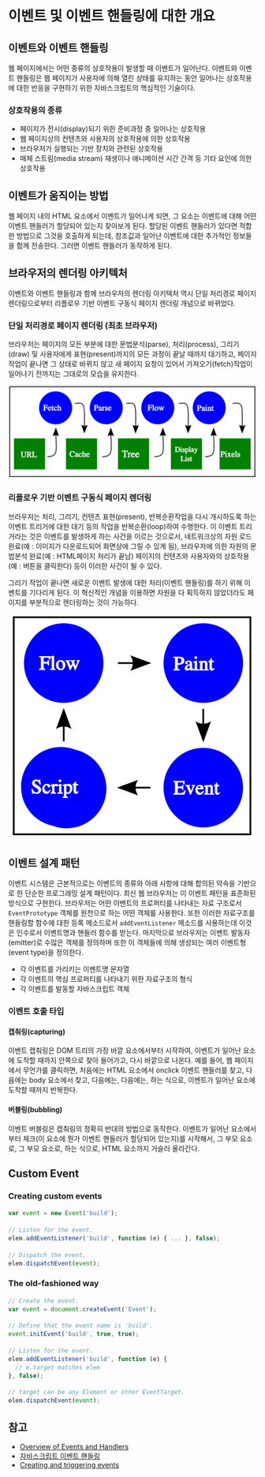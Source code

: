 # 이벤트 및 이벤트 핸들링에 대한 개요

## 이벤트와 이벤트 핸들링

웹 페이지에서는 어떤 종류의 상호작용이 발생할 때 이벤트가 일어난다. 이벤트와 이벤트 핸들링은 웹 페이지가 사용자에 의해 열린 상태를 유지하는 동안 일어나는 상호작용에 대한 반응을 구현하기 위한 자바스크립트의 핵심적인 기술이다.

### 상호작용의 종류

* 페이지가 전시(display)되기 위한 준비과정 중 일어나는 상호작용
* 웹 페이지상의 컨텐츠와 사용자의 상호작용에 의한 상호작용
* 브라우저가 실행되는 기반 장치와 관련된 상호작용
* 매체 스트림(media stream) 재생이나 애니메이션 시간 간격 등 기타 요인에 의한 상호작용

## 이벤트가 움직이는 방법

웹 페이지 내의 HTML 요소에서 이벤트가 일어나게 되면, 그 요소는 이벤트에 대해 어떤 이벤트 핸들러가 할당되어 있는지 찾아보게 된다. 할당된 이벤트 핸들러가 있다면 적합한 방법으로 그것을 호출하게 되는데, 참조값과 일어난 이벤트에 대한 추가적인 정보들을 함께 전송한다. 그러면 이벤트 핸들러가 동작하게 된다.

## 브라우저의 렌더링 아키텍처

이벤트와 이벤트 핸들링과 함께 브라우저의 렌더링 아키텍처 역시 단일 처리경로 페이지 렌더링으로부터 리플로우 기반 이벤트 구동식 페이지 렌더링 개념으로 바뀌었다.

### 단일 처리경로 페이지 렌더링 (최초 브라우저)

브라우저는 페이지의 모든 부분에 대한 문법분석(parse), 처리(process), 그리기(draw) 및 사용자에게 표현(present)까지의 모든 과정이 끝날 때까지 대기하고, 페이지 작업이 끝나면 그 상태로 바뀌지 않고 새 페이지 요청이 있어서 가져오기(fetch)작업이 일어나기 전까지는 그대로의 모습을 유지한다.

![single.png](./../img/JavaScript/overview-of-events-and-handlers/single.png)

### 리플로우 기반 이벤트 구동식 페이지 렌더링

브라우저는 처리, 그리기, 컨텐츠 표현(present), 반복순환작업을 다시 개시하도록 하는 이벤트 트리거에 대한 대기 등의 작업을 반복순환(loop)하여 수행한다. 이 이벤트 트리거라는 것은 이벤트를 발생하게 하는 사건을 이르는 것으로서, 네트워크상의 자원 로드 완료(예 : 이미지가 다운로드되어 화면상에 그릴 수 있게 됨), 브라우저에 의한 자원의 문법분석 완료(예 : HTML페이지 처리가 끝남) 페이지의 컨텐츠와 사용자와의 상호작용(예 : 버튼을 클릭한다) 등이 이러한 사건이 될 수 있다.

그리기 작업이 끝나면 새로운 이벤트 발생에 대한 처리(이벤트 핸들링)를 하기 위해 이벤트를 기다리게 된다. 이 혁신적인 개념을 이용하면 자원을 다 획득하지 않았더라도 페이지를 부분적으로 렌더링하는 것이 가능하다.

![event.png](./..//img/JavaScript/overview-of-events-and-handlers/event.png)

## 이벤트 설계 패턴

이벤트 시스템은 근본적으로는 이벤트의 종류와 아래 사항에 대해 합의된 약속을 기반으로 한 단순한 프로그래밍 설계 패턴이다. 최신 웹 브라우저는 이 이벤트 패턴을 표준화된 방식으로 구현한다. 브라우저는 어떤 이벤트의 프로퍼티를 나타내는 자료 구조로서  ``EventPrototype`` 객체를 원천으로 하는 어떤 객체를 사용한다. 또한 이러한 자료구조를 핸들링할 함수에 대한 등록 메소드로서 ``addEventListener`` 메소드를 사용하는데 이것은 인수로서 이벤트명과 핸들러 함수를 받는다. 마지막으로 브라우저는 이벤트 발동자(emitter)로 수많은 객체를 정의하며 또한 이 객체들에 의해 생성되는 여러 이벤트형(event type)을 정의한다.

* 각 이벤트를 가리키는 이벤트명 문자열
* 각 이벤트의 핵심 프로퍼티를 나타내기 위한 자료구조의 형식
* 각 이벤트를 발동할 자바스크립트 객체

### 이벤트 호출 타입

#### 캡춰링(capturing)

이벤트 캡춰링은 DOM 트리의 가장 바깥 요소에서부터 시작하여, 이벤트가 일어난 요소에 도착할 때까지 안쪽으로 찾아 들어가고, 다시 바깥으로 나온다. 예를 들어, 웹 페이지에서 무언가를 클릭하면, 처음에는 HTML 요소에서 onclick 이벤트 핸들러를 찾고, 다음에는 body 요소에서 찾고, 다음에는, 다음에는, 하는 식으로, 이벤트가 일어난 요소에 도착할 때까지 반복한다.

#### 버블링(bubbling)

이벤트 버블링은 캡춰링의 정확히 반대의 방법으로 동작한다. 이벤트가 일어난 요소에서부터 체크(이 요소에 뭔가 이벤트 핸들러가 할당되어 있는지)를 시작해서, 그 부모 요소로, 그 부모 요소로, 하는 식으로, HTML 요소까지 거슬러 올라간다.

## Custom Event

### Creating custom events

```javascript
var event = new Event('build');

// Listen for the event.
elem.addEventListener('build', function (e) { ... }, false);

// Dispatch the event.
elem.dispatchEvent(event);
```

### The old-fashioned way

```javascript
// Create the event.
var event = document.createEvent('Event');

// Define that the event name is 'build'.
event.initEvent('build', true, true);

// Listen for the event.
elem.addEventListener('build', function (e) {
  // e.target matches elem
}, false);

// target can be any Element or other EventTarget.
elem.dispatchEvent(event);
```

## 참고

* [Overview of Events and Handlers](https://developer.mozilla.org/ko/docs/Web/Guide/Events/Overview_of_Events_and_Handlers)
* [자바스크립트 이벤트 핸들링](http://www.clearboth.org/49_handling-events-with-javascript/)
* [Creating and triggering events](https://developer.mozilla.org/en-US/docs/Web/Guide/Events/Creating_and_triggering_events)